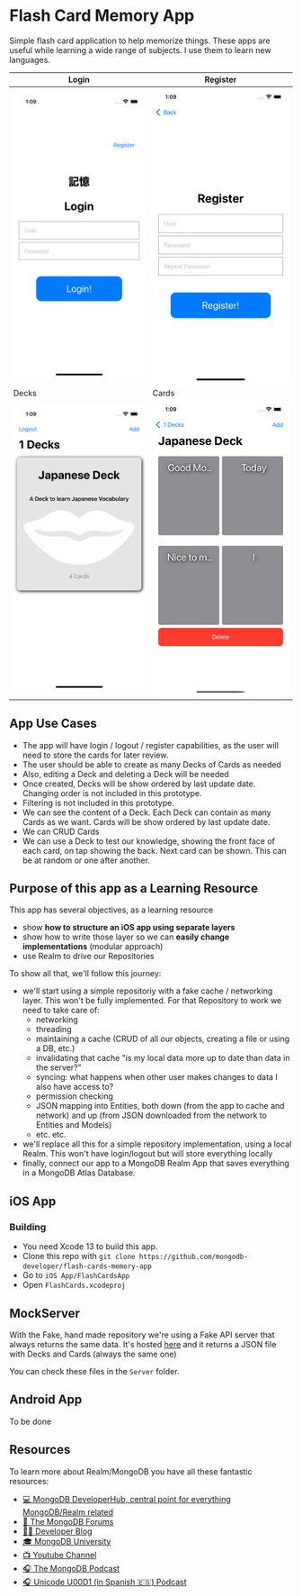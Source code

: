 # Flash Card Memory App

Simple flash card application to help memorize things. These apps are useful while learning a wide range of subjects. I use them to learn new languages.

| Login         | Register     | 
|--------------|-----------|
| ![](img/login.png) | ![](img/register.png)      | 
| Decks         | Cards     | 
| ![](img/decks.png)      | ![](img/cards.png)  | 

## App Use Cases

- The app will have login / logout / register capabilities, as the user will need to store the cards for later review.
- The user should be able to create as many Decks of Cards as needed
- Also, editing a Deck and deleting a Deck will be needed
- Once created, Decks will be show ordered by last update date. Changing order is not included in this prototype.
- Filtering is not included in this prototype.
- We can see the content of a Deck. Each Deck can contain as many Cards as we want. Cards will be show ordered by last update date.
- We can CRUD Cards
- We can use a Deck to test our knowledge, showing the front face of each card, on tap showing the back. Next card can be shown. This can be at random or one after another.

## Purpose of this app as a Learning Resource

This app has several objectives, as a learning resource
- show __how to structure an iOS app using separate layers__
- show how to write those layer so we can __easily change implementations__ (modular approach)
- use Realm to drive our Repositories

To show all that, we'll follow this journey:
- we'll start using a simple repositoriy with a fake cache / networking layer. This won't be fully implemented. For that Repository to work we need to take care of:
    - networking
    - threading
    - maintaining a cache (CRUD of all our objects, creating a file or using a DB, etc.)
    - invalidating that cache "is my local data more up to date than data in the server?"
    - syncing: what happens when other user makes changes to data I also have access to?
    - permission checking
    - JSON mapping into Entities, both down (from the app to cache and network) and up (from JSON downloaded from the network to Entities and Models)
    - etc. etc.
- we'll replace all this for a simple repository implementation, using a local Realm. This won't have login/logout but will store everything locally
- finally, connect our app to a MongoDB Realm App that saves everything in a MongoDB Atlas Database.


## iOS App

### Building

- You need Xcode 13 to build this app. 
- Clone this repo with `git clone https://github.com/mongodb-developer/flash-cards-memory-app`
- Go to `iOS App/FlashCardsApp`
- Open `FlashCards.xcodeproj`

## MockServer

With the Fake, hand made repository we're using a Fake API server that always returns the same data. It's hosted [here](https://realmflashcards.netlify.app/api/decks.json) and it returns a JSON file with Decks and Cards (always the same one)

You can check these files in the `Server` folder.

## Android App
To be done


## Resources

To learn more about Realm/MongoDB you have all these fantastic resources:

- [💻 MongoDB DeveloperHub, central point for everything MongoDB/Realm related](https://www.mongodb.com/developer)
- [💬 The MongoDB Forums](https://www.mongodb.com/community/forums/)
- [👩‍💻 Developer Blog](https://developer.mongodb.com/learn/?content=Articles#main)
- [🎓 MongoDB University](https://university.mongodb.com/)
- [📺 Youtube Channel](https://www.youtube.com/c/MongoDBofficial)
- [🎧 The MongoDB Podcast](https://developer.mongodb.com/learn/?content=Podcasts#main)
- [🎧 Unicode U00D1 (in Spanish 🇪🇸) Podcast](https://twitter.com/UnicodeU00D1)
